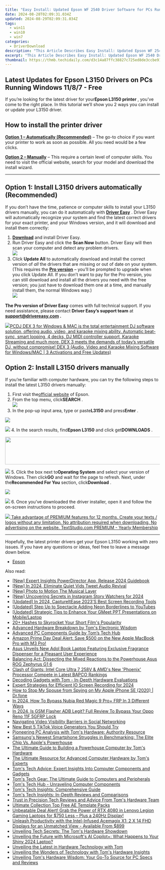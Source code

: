 ```yaml
---
title: "Easy Install: Updated Epson WF 2540 Driver Software for PCs Running Windows 7/8.1/10"
date: 2024-08-28T02:09:31.034Z
updated: 2024-08-29T02:09:31.034Z
tags:
  - win11
  - win10
  - win7
categories:
  - DriverDownload
description: "This Article Describes Easy Install: Updated Epson WF 2540 Driver Software for PCs Running Windows 7/8.1/10"
excerpt: "This Article Describes Easy Install: Updated Epson WF 2540 Driver Software for PCs Running Windows 7/8.1/10"
thumbnail: https://thmb.techidaily.com/d3c14a87ffc38827c725ed8de3ccbe916ddb5eb1ee9eb3884a315921c0899b5d.jpg
---
```


## Latest Updates for Epson L3150 Drivers on PCs Running Windows 11/8/7 - Free

If you’re looking for the latest driver for your**Epson L3150 printer** , you’ve come to the right place. In this tutorial we’ll show you 2 ways you can install or update your L3150 driver.

## How to install the printer driver

**[Option 1 – Automatically (Recommended)](https://www.drivereasy.com/knowledge/epson-l3150-driver-download-update-windows-10-8-7/#option1)**  – The go-to choice if you want your printer to work as soon as possible. All you need would be a few clicks.

[**Option 2 – Manually**](https://tools.techidaily.com/drivereasy/download/) – This require a certain level of computer skills. You need to visit the official website, search for your model and download the install wizard.

---

## Option 1: Install L3150 drivers automatically (Recommended)

 If you don’t have the time, patience or computer skills to install your L3150 drivers manually, you can do it automatically with **[Driver Easy](https://tools.techidaily.com/drivereasy/download/)**  . Driver Easy will automatically recognize your system and find the latest correct drivers for your exact printer, and your Windows version, and it will download and install them correctly:

1. **[Download](https://tools.techidaily.com/drivereasy/download/)**  and install Driver Easy.
2. Run Driver Easy and click the **Scan Now** button. Driver Easy will then scan your computer and detect any problem drivers.  
![](https://images.drivereasy.com/wp-content/uploads/2020/08/Scan-now.jpg)
3. Click **Update All** to automatically download and install the correct version of _all_ the drivers that are missing or out of date on your system.  
 (This requires the **[Pro version](https://tools.techidaily.com/drivereasy/download/)**  – you’ll be prompted to upgrade when you click Update All. If you don’t want to pay for the Pro version, you can still download and install all the drivers you need with the free version; you just have to download them one at a time, and manually install them, the normal Windows way.)  
![](https://images.drivereasy.com/wp-content/uploads/2020/12/de-update-l3150.jpg)

**The Pro version of Driver Easy** comes with full technical support. If you need assistance, please contact **Driver Easy’s support team** at **[support@drivereasy.com](https://tools.techidaily.com/drivereasy/download/) .**

<!-- affiliate ads begin -->
<a href="https://shop.pcdj.com/order/checkout.php?PRODS=4698824&QTY=1&AFFILIATE=108875&CART=1"> <img src="https://secure.avangate.com/images/merchant/47f4b6321e9fd8e8f7326a6adc1a7c1e/products/dex3pro-screenshot-homepage.png" border="0">PCDJ DEX 3 for Windows & MAC is the total entertainment DJ software solution, offering audio, video, and karaoke mixing ability. Automatic beat-sync, smart looping, 4 decks, DJ MIDI controller support, Karaoke Streaming and much more. 
DEX 3 meets the demands of today’s versatile DJ, without compromise! 
DEX 3 (Audio, Video and Karaoke Mixing Software for Windows/MAC | 3 Activations and Free Updates)</a>
<!-- affiliate ads end -->
## Option 2: Install L3150 drivers manually

 If you’re familiar with computer hardware, you can try the following steps to install the latest L3150 drivers manually:

1. First visit the[official website](https://epson.com.jm/) of Epson.
2. From the top menu, click**SEARCH** .  
![](https://images.drivereasy.com/wp-content/uploads/2020/12/epson-l3110-driver-manually-1.jpg)
3. In the pop-up input area, type or paste**L3150** and press**Enter** .  
<!-- affiliate ads begin -->
<a href="https://secure.2checkout.com/order/checkout.php?PRODS=37100474&QTY=1&AFFILIATE=108875&CART=1"><img src="https://awario.com/images/pages/index/img-leads-1280@1x.avif" border="0"></a>
<!-- affiliate ads end -->
![](https://images.drivereasy.com/wp-content/uploads/2020/12/epson-l3150-driver-manually-2.jpg)
4. In the search results, find**Epson L3150** and click get**DOWNLOADS** .  
<!-- affiliate ads begin -->
<a href="https://vapordna.pxf.io/c/5597632/1494880/17238" target="_top" id="1494880"><img src="//a.impactradius-go.com/display-ad/17238-1494880" border="0" alt="" width="728" height="90"/></a><img height="0" width="0" src="https://imp.pxf.io/i/5597632/1494880/17238" style="position:absolute;visibility:hidden;" border="0" />
<!-- affiliate ads end -->
![](https://images.drivereasy.com/wp-content/uploads/2020/12/epson-l3150-driver-manually-3.jpg)
5. Click the box next to**Operating System** and select your version of Windows. Then click**GO** and wait for the page to refresh. Next, under the**Recommended For You** section, click**Download** .  
<!-- affiliate ads begin -->
<a href="https://store.nero.com/order/checkout.php?PRODS=42296985&QTY=1&AFFILIATE=108875&CART=1"><img src="https://secure.avangate.com/images/merchant/9cea886b9f44a3c2df1163730ab64994/products/copy_nero_burning_rom_cart.png" border="0">
</a>
<!-- affiliate ads end -->
![](https://images.drivereasy.com/wp-content/uploads/2020/12/epson-l3150-driver-manually-4.jpg)
6. Once you’ve downloaded the driver installer, open it and follow the on-screen instructions to proceed.
<!-- affiliate ads begin -->
<a href="https://secure.textstudio.com/order/checkout.php?PRODS=35633309&QTY=1&AFFILIATE=108875&CART=1"> <img src="https://secure.avangate.com/images/merchant/d6eb8222c9718486bdabce8b897380f7/products/3_premium-icon.png" border="0"> Take advantage of PREMIUM features for 12 months. 
Create your texts / logos without any limitation. 
No attribution required when downloading. 
No advertising on the website. 
 TextStudio.com  PREMIUM - Yearly Membership</a>
<!-- affiliate ads end -->

---

 Hopefully, the latest printer drivers get your Epson L3150 working with zero issues. If you have any questions or ideas, feel free to leave a message down below.

* [Epson](https://tools.techidaily.com/drivereasy/download/)

<ins class="adsbygoogle"
     style="display:block"
     data-ad-format="autorelaxed"
     data-ad-client="ca-pub-7571918770474297"
     data-ad-slot="1223367746"></ins>



<ins class="adsbygoogle"
     style="display:block"
     data-ad-client="ca-pub-7571918770474297"
     data-ad-slot="8358498916"
     data-ad-format="auto"
     data-full-width-responsive="true"></ins>

<span class="atpl-alsoreadstyle">Also read:</span>
<div><ul>
<li><a href="https://some-techniques.techidaily.com/new-expert-insights-powerdirector-app-release-2024-guidebook/"><u>[New] Expert Insights  PowerDirector App, Release 2024 Guidebook</u></a></li>
<li><a href="https://twitter-videos.techidaily.com/new-in-2024-eliminate-quiet-vids-tweet-audio-revival/"><u>[New] In 2024, Eliminate Quiet Vids  Tweet Audio Revival</u></a></li>
<li><a href="https://vp-tips.techidaily.com/new-photo-to-motion-the-musical-layer/"><u>[New] Photo to Motion  The Musical Layer</u></a></li>
<li><a href="https://instagram-video-recordings.techidaily.com/new-uncovering-secrets-in-instagram-story-watchers-for-2024/"><u>[New] Uncovering Secrets in Instagram Story Watchers for 2024</u></a></li>
<li><a href="https://on-screen-recording.techidaily.com/updated-in-2024-captureitease-2023s-best-screen-recording-tools/"><u>[Updated] In 2024, CaptureItEase  2023'S Best Screen Recording Tools</u></a></li>
<li><a href="https://facebook-record-videos.techidaily.com/updated-step-up-to-spectacle-adding-neon-borderlines-to-youtubes/"><u>[Updated] Step Up to Spectacle  Adding Neon Borderlines to YouTubes</u></a></li>
<li><a href="https://remote-screen-capture.techidaily.com/updated-strategic-tips-to-enhance-your-gmeet-ppt-presentations-on-mobilelaptop/"><u>[Updated] Strategic Tips to Enhance Your GMeet PPT Presentations on Mobile/Laptop</u></a></li>
<li><a href="https://youtube-clips.techidaily.com/20plus-hashes-to-skyrocket-your-short-films-popularity/"><u>20+ Hashes to Skyrocket Your Short Film's Popularity</u></a></li>
<li><a href="https://hardware-updates.techidaily.com/advanced-hardware-breakdown-by-toms-electronic-wisdom/"><u>Advanced Hardware Breakdown by Tom's Electronic Wisdom</u></a></li>
<li><a href="https://hardware-updates.techidaily.com/advanced-pc-components-guide-by-toms-tech-hub/"><u>Advanced PC Components Guide by Tom’s Tech Hub</u></a></li>
<li><a href="https://hardware-updates.techidaily.com/1723862669015-amazon-prime-day-deal-alert-save-500-on-the-new-apple-macbook-pro-with-m3-pro/"><u>Amazon Prime Day Deal Alert: Save $500 on the New Apple MacBook Pro with M3 Pro!</u></a></li>
<li><a href="https://hardware-updates.techidaily.com/asus-unveils-new-adol-book-laptop-featuring-exclusive-fragrance-dispenser-for-a-pleasant-user-experience/"><u>Asus Unveils New Adol Book Laptop Featuring Exclusive Fragrance Dispenser for a Pleasant User Experience</u></a></li>
<li><a href="https://hardware-updates.techidaily.com/balancing-act-dissecting-the-mixed-reactions-to-the-powerhouse-asus-rog-zephyrus-g1-6/"><u>Balancing Act: Dissecting the Mixed Reactions to the Powerhouse Asus ROG Zephyrus G1 6</u></a></li>
<li><a href="https://hardware-updates.techidaily.com/clash-of-giants-intel-core-ultra-7-258v-and-amds-new-phoenix-processor-compete-in-latest-bapco-rankings/"><u>Clash of Giants: Intel Core Ultra 7 258V & AMD's New 'Phoenix' Processor Compete in Latest BAPCO Rankings</u></a></li>
<li><a href="https://hardware-updates.techidaily.com/decoding-gadgets-with-tom-in-depth-hardware-evaluations/"><u>Decoding Gadgets with Tom - In-Depth Hardware Evaluations</u></a></li>
<li><a href="https://screen-capture.techidaily.com/expert-strategies-for-efficient-io-screen-recording-for-2024/"><u>Expert Strategies for Efficient IO Screen Recording for 2024</u></a></li>
<li><a href="https://change-location.techidaily.com/how-to-stop-my-spouse-from-spying-on-my-apple-iphone-se-2020-drfone-by-drfone-virtual-ios/"><u>How to Stop My Spouse from Spying on My Apple iPhone SE (2020) | Dr.fone</u></a></li>
<li><a href="https://android-frp.techidaily.com/in-2024-how-to-bypass-nubia-red-magic-9-proplus-frp-in-3-different-ways-by-drfone-android/"><u>In 2024, How To Bypass Nubia Red Magic 9 Pro+ FRP In 3 Different Ways</u></a></li>
<li><a href="https://android-frp.techidaily.com/in-2024-is-gsm-flasher-adb-legit-full-review-to-bypass-your-oppo-reno-11f-5gfrp-lock-by-drfone-android/"><u>In 2024, Is GSM Flasher ADB Legit? Full Review To Bypass Your Oppo Reno 11F 5GFRP Lock</u></a></li>
<li><a href="https://facebook-video-content.techidaily.com/navigating-video-visibility-barriers-in-social-networking/"><u>Navigating Video Visibility Barriers in Social Networking</u></a></li>
<li><a href="https://ai-voice-clone.techidaily.com/new-best-5-tiktok-voice-generators-you-should-try/"><u>New Best 5 TikTok Voice Generators You Should Try</u></a></li>
<li><a href="https://hardware-updates.techidaily.com/pioneering-pc-analysis-with-toms-hardware-authority-resource/"><u>Pioneering PC Analysis with Tom's Hardware: Authority Resource</u></a></li>
<li><a href="https://hardware-updates.techidaily.com/samsungs-newest-smartphone-struggles-in-benchmarking-the-elite-chip-vs-apples-powerhouse/"><u>Samsung's Newest Smartphone Struggles in Benchmarking: The Elite Chip Vs. Apple's Powerhouse</u></a></li>
<li><a href="https://hardware-updates.techidaily.com/the-ultimate-guide-to-building-a-powerhouse-computer-by-toms-hardware/"><u>The Ultimate Guide to Building a Powerhouse Computer by Tom's Hardware</u></a></li>
<li><a href="https://hardware-updates.techidaily.com/the-ultimate-resource-for-advanced-computer-hardware-by-toms-experts/"><u>The Ultimate Resource for Advanced Computer Hardware by Tom's Experts</u></a></li>
<li><a href="https://hardware-updates.techidaily.com/toms-tech-advice-expert-insights-into-computer-components-and-gadgets/"><u>Tom's Tech Advice: Expert Insights Into Computer Components and Gadgets</u></a></li>
<li><a href="https://hardware-updates.techidaily.com/toms-tech-gear-the-ultimate-guide-to-computers-and-peripherals/"><u>Tom's Tech Gear: The Ultimate Guide to Computers and Peripherals</u></a></li>
<li><a href="https://hardware-updates.techidaily.com/toms-tech-hub-unraveling-computer-components/"><u>Tom's Tech Hub - Unraveling Computer Components</u></a></li>
<li><a href="https://hardware-updates.techidaily.com/toms-tech-insights-comprehensive-guide/"><u>Tom's Tech Insights: Comprehensive Guide</u></a></li>
<li><a href="https://hardware-updates.techidaily.com/toms-tech-insights-in-depth-reviews-and-comparisons/"><u>Tom's Tech Insights: In-Depth Reviews and Comparisons</u></a></li>
<li><a href="https://hardware-updates.techidaily.com/trust-in-precision-tech-reviews-and-advice-from-toms-hardware-team/"><u>Trust in Precision Tech Reviews and Advice From Tom's Hardware Team</u></a></li>
<li><a href="https://extra-information.techidaily.com/ultimate-collection-top-free-ae-template-packs/"><u>Ultimate Collection  Top Free AE Template Packs</u></a></li>
<li><a href="https://hardware-updates.techidaily.com/unbeatable-deal-alert-grab-the-power-of-rtx-4080-in-lenovo-legion-gaming-laptops-for-750-less-plus-a-240hz-display/"><u>Unbeatable Deal Alert! Grab the Power of RTX 4080 in Lenovo Legion Gaming Laptops for $750 Less – Plus a 240Hz Display!</u></a></li>
<li><a href="https://hardware-updates.techidaily.com/unleash-productivity-with-the-intel-infused-acemagix-x1-2-x-14-fhd-displays-for-an-unmatched-view-available-from-899/"><u>Unleash Productivity with the Intel-Infused Acemagix X1: 2 X 14 FHD Displays for an Unmatched View - Available From $899</u></a></li>
<li><a href="https://hardware-updates.techidaily.com/unveiling-tech-secrets-the-toms-hardware-showdown/"><u>Unveiling Tech Secrets: The Tom's Hardware Showdown</u></a></li>
<li><a href="https://hardware-updates.techidaily.com/unveiling-the-future-with-microsofts-ai-copilotplus-what-happens-to-your-shiny-2024-laptop/"><u>Unveiling the Future with Microsoft's AI Copilot+: What Happens to Your Shiny 2024 Laptop?</u></a></li>
<li><a href="https://hardware-updates.techidaily.com/unveiling-the-latest-in-hardware-technology-with-tom/"><u>Unveiling the Latest in Hardware Technology with Tom</u></a></li>
<li><a href="https://hardware-updates.techidaily.com/unveiling-the-wonders-of-technology-with-toms-hardware-insights/"><u>Unveiling the Wonders of Technology with Tom's Hardware Insights</u></a></li>
<li><a href="https://hardware-updates.techidaily.com/unveiling-toms-hardware-wisdom-your-go-to-source-for-pc-specs-and-reviews/"><u>Unveiling Tom's Hardware Wisdom: Your Go-To Source for PC Specs and Reviews</u></a></li>
</ul></div>
